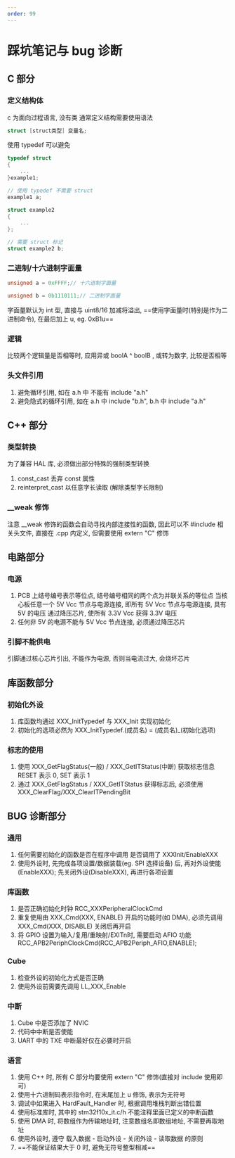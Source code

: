 ```yaml
---
order: 99
---
```


# 踩坑笔记与 bug 诊断
## C 部分
### 定义结构体
c 为面向过程语言, 没有类
通常定义结构需要使用语法
```c
struct [struct类型] 变量名;
```

使用 typedef 可以避免
```c
typedef struct
{
    ...
}example1;

// 使用 typedef 不需要 struct
example1 a;

struct example2
{
    ...
};

// 需要 struct 标记
struct example2 b;
```

### 二进制/十六进制字面量
```c
unsigned a = 0xFFFF;// 十六进制字面量

unsigned b = 0b1110111;// 二进制字面量
```

字面量默认为 int 型, 直接与 uint8/16 加减将溢出, ==使用字面量时(特别是作为二进制命令), 在最后加上 u, eg. 0xB1u== 

### 逻辑
比较两个逻辑量是否相等时, 应用异或 boolA ^ boolB , 或转为数字, 比较是否相等

### 头文件引用
1. 避免循环引用, 如在 a.h 中 不能有 include "a.h"
2. 避免隐式的循环引用, 如在 a.h 中 include "b.h", b.h 中 include "a.h"

## C++ 部分
### 类型转换
为了兼容 HAL 库, 必须做出部分特殊的强制类型转换
1. const_cast 丢弃 const 属性
1. reinterpret_cast 以任意字长读取 (解除类型字长限制)

### __weak 修饰
注意 __weak 修饰的函数会自动寻找内部连接性的函数, 因此可以不 #include 相关头文件, 直接在 .cpp 内定义, 但需要使用 extern "C" 修饰

## 电路部分
### 电源
1. PCB 上结号编号表示等位点, 结号编号相同的两个点为并联关系的等位点
当核心板任意一个 5V Vcc 节点与电源连接, 即所有 5V Vcc 节点与电源连接, 具有 5V 的电压
通过降压芯片, 使所有 3.3V Vcc 获得 3.3V 电压
2. 任何非 5V 的电源不能与 5V Vcc 节点连接, 必须通过降压芯片

### 引脚不能供电
引脚通过核心芯片引出, 不能作为电源, 否则当电流过大, 会烧坏芯片

## 库函数部分
### 初始化外设
1. 库函数均通过 XXX_InitTypedef 与 XXX_Init 实现初始化
2. 初始化的选项必然为 XXX_InitTypedef.(成员名) = (成员名)_(初始化选项)

### 标志的使用
1. 使用 XXX_GetFlagStatus(一般) / XXX_GetITStatus(中断) 获取标志信息 RESET 表示 0, SET 表示 1
2. 通过 XXX_GetFlagStatus / XXX_GetITStatus 获得标志后, 必须使用 XXX_ClearFlag/XXX_ClearITPendingBit

## BUG 诊断部分
### 通用
1. 任何需要初始化的函数是否在程序中调用 是否调用了 XXXInit/EnableXXX
2. 使用外设时, 先完成各项设置/数据装载(eg. SPI 选择设备) 后, 再对外设使能(EnableXXX); 先关闭外设(DisableXXX), 再进行各项设置
### 库函数
1. 是否正确初始化时钟 RCC_XXXPeripheralClockCmd
2. 重复使用由 XXX_Cmd(XXX, ENABLE) 开启的功能时(如 DMA), 必须先调用 XXX_Cmd(XXX, DISABLE) 关闭后再开启
3. 将 GPIO 设置为输入/复用/重映射/EXITn时, 需要启动 AFIO 功能 RCC_APB2PeriphClockCmd(RCC_APB2Periph_AFIO,ENABLE);
### Cube
1. 检查外设的初始化方式是否正确
2. 使用外设前需要先调用 LL_XXX_Enable
### 中断
1. Cube 中是否添加了 NVIC
2. 代码中中断是否使能
3. UART 中的 TXE 中断最好仅在必要时开启
### 语言
1. 使用 C++ 时, 所有 C 部分均要使用 extern "C" 修饰(直接对 include 使用即可)
2. 使用十六进制码表示指令时, 在末尾加上 u 修饰, 表示为无符号
3. 调试中如果进入 HardFault_Handler 时, 根据调用堆栈判断出错位置
4. 使用标准库时, 其中的 stm32f10x_it.c/h 不能注释里面已定义的中断函数
5. 使用 DMA 时, 将数组作为传输地址时, 注意数组名即数组地址, 不需要再取地址
6. 使用外设时, 遵守 载入数据 - 启动外设 - 关闭外设 - 读取数据 的原则
7. ==不能保证结果大于 0 时, 避免无符号整型相减==
